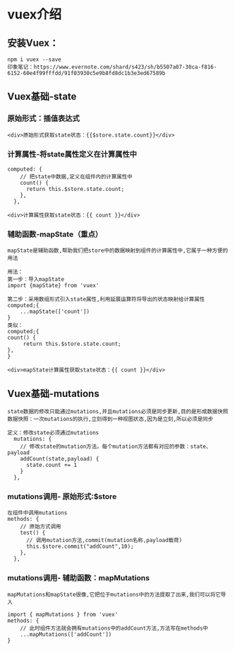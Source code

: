# vuex介绍

## 安装Vuex：
```
npm i vuex --save
印象笔记：https://www.evernote.com/shard/s423/sh/b5507a07-30ca-f816-6152-60e4f99fffdd/91f03930c5e9b8fd8dc1b3e3ed67589b
```
## Vuex基础-state
### 原始形式：插值表达式
```
<div>原始形式获取state状态：{{$store.state.count}}</div>
```
### 计算属性-将state属性定义在计算属性中
```
computed: {
    // 把state中数据,定义在组件内的计算属性中
    count() {
      return this.$store.state.count;
    },
  },

<div>计算属性获取state状态：{{ count }}</div>
```
### 辅助函数-mapState（重点）
```
mapState是辅助函数,帮助我们把store中的数据映射到组件的计算属性中,它属于一种方便的用法

用法：
第一步：导入mapState
import {mapState} from 'vuex'

第二步：采用数组形式引入state属性,利用延展运算符将导出的状态映射给计算属性
computed;{
    ...mapState(['count'])
}
类似：
computed;{
count() {
     return this.$store.state.count;
},
}

<div>mapState计算属性获取state状态：{{ count }}</div>
```
## Vuex基础-mutations

```
state数据的修改只能通过mutations,并且mutations必须是同步更新,目的是形成数据快照
数据快照：一次mutations的执行,立刻得到一种视图状态,因为是立刻,所以必须是同步

定义：修改state必须通过mutations
  mutations: {
    // 修改state的mutation方法。每个mutation方法都有对应的参数：state、payload
    addCount(state,payload) {
      state.count += 1
    }
  },
```
### mutations调用- 原始形式:$store
```
在组件中调用mutations
methods: {
    // 原始方式调用
    test() {
      // 调用mutation方法,commit(mutation名称,payload载荷)
      this.$store.commit("addCount",10);
    },
  },
```
### mutations调用- 辅助函数：mapMutations
```
mapMutations和mapState很像,它把位于mutations中的方法提取了出来,我们可以将它导入

import { mapMutations } from 'vuex'
methods: {
    // 此时组件方法就会拥有mutations中的addCount方法,方法写在methods中
    ...mapMutations(['addCount'])
}
```